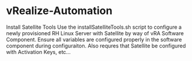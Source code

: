 # vRealize-Automation

Install Satellite Tools
Use the installSatelliteTools.sh script to configure a newly provisioned RH Linux Server with Satellite by way of vRA Software Component. Ensure all variables are configured properly in the software component during configuraiton. Also requres that Satellite be configured with Activation Keys, etc...
